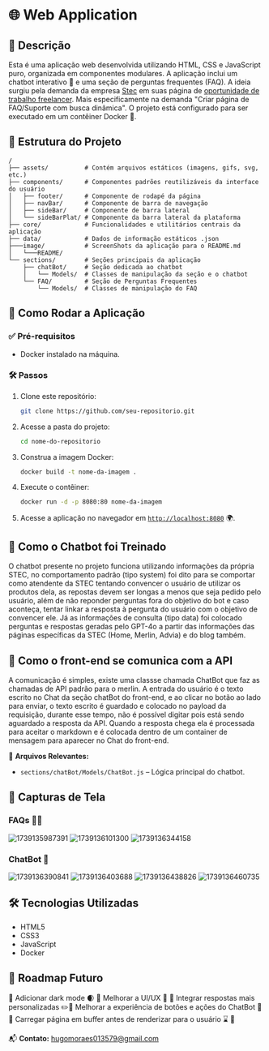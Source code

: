 # 🌐 Web Application

## 📜 Descrição

Esta é uma aplicação web desenvolvida utilizando HTML, CSS e JavaScript puro, organizada em componentes modulares. A aplicação inclui um chatbot interativo 🤖 e uma seção de perguntas frequentes (FAQ). A ideia surgiu pela demanda da empresa [Stec](https://stec.cx) em suas página de [oportunidade de trabalho freelancer](https://stec/jobs). Mais especificamente na demanda "Criar página de FAQ/Suporte com busca dinâmica". O projeto está configurado para ser executado em um contêiner Docker 🐳.

## 📂 Estrutura do Projeto

```
/
├── assets/          # Contém arquivos estáticos (imagens, gifs, svg, etc.)
├── components/      # Componentes padrões reutilizáveis da interface do usuário
│   ├── footer/      # Componente de rodapé da página
│   ├── navBar/      # Componente de barra de navegação
│   ├── sideBar/     # Componente de barra lateral
│   └── sideBarPlat/ # Componente da barra lateral da plataforma
├── core/            # Funcionalidades e utilitários centrais da aplicação
├── data/            # Dados de informação estáticos .json
├───image/           # ScreenShots da aplicação para o README.md
│   └───README/
└── sections/        # Seções principais da aplicação
    ├── chatBot/     # Seção dedicada ao chatbot
    │   └── Models/  # Classes de manipulação da seção e o chatbot
    └── FAQ/         # Seção de Perguntas Frequentes
        └── Models/  # Classes de manipulação do FAQ

```

## 🚀 Como Rodar a Aplicação

### ✅ Pré-requisitos

- Docker instalado na máquina.

### 🛠 Passos

1. Clone este repositório:
   ```sh
   git clone https://github.com/seu-repositorio.git
   ```
2. Acesse a pasta do projeto:
   ```sh
   cd nome-do-repositorio
   ```
3. Construa a imagem Docker:
   ```sh
   docker build -t nome-da-imagem .
   ```
4. Execute o contêiner:
   ```sh
   docker run -d -p 8080:80 nome-da-imagem
   ```
5. Acesse a aplicação no navegador em [`http://localhost:8080`](http://localhost:8080) 🌍.

## 🤖 Como o Chatbot foi Treinado

O chatbot presente no projeto funciona utilizando informações da própria STEC, no comportamento padrão (tipo system) foi dito para se comportar como atendente da STEC tentando convencer o usuário de utilizar os produtos dela, as repostas devem ser longas a menos que seja pedido pelo usuário, além de não reponder perguntas fora do objetivo do bot e caso aconteça, tentar linkar a resposta à pergunta do usuário com o objetivo de convencer ele. Já as informações de consulta (tipo data) foi colocado perguntas e respostas geradas pelo GPT-4o a partir das informações das páginas específicas da STEC (Home, Merlin, Advia) e do blog também. 

## 📲 Como o front-end se comunica com a API

A comunicação é simples, existe uma classse chamada ChatBot que faz as chamadas de API padrão para o merlin. A entrada do usuário é o texto escrito no Chat da seção chatBot do front-end, e ao clicar no botão ao lado para enviar, o texto escrito é guardado e colocado no payload da requisição, durante esse tempo, não é possível digitar pois está sendo aguardado a resposta da API. Quando a resposta chega ela é processada para aceitar o markdown e é colocada dentro de um container de mensagem para aparecer no Chat do front-end.

📌 **Arquivos Relevantes:**

- `sections/chatBot/Models/ChatBot.js` – Lógica principal do chatbot.

## 🎨 Capturas de Tela
### FAQs ✍🏽

![1739135987391](image/README/1739135987391.png)
![1739136101300](image/README/1739136101300.png)
![1739136344158](image/README/1739136344158.png)

### ChatBot 🤖

![1739136390841](image/README/1739136390841.png)
![1739136403688](image/README/1739136403688.png)
![1739136438826](image/README/1739136438826.png)
![1739136460735](image/README/1739136460735.png)

## 🛠 Tecnologias Utilizadas

- HTML5
- CSS3
- JavaScript
- Docker

## 🎯 Roadmap Futuro

🔹 Adicionar dark mode 🌒 🔹 Melhorar a UI/UX 🎨 🔹 Integrar respostas mais personalizadas ✏️🔹 Melhorar a experiência de botões e ações do ChatBot 🔼 🔹 Carregar página em buffer antes de renderizar para o usuário ⌛ 🔹

📬 **Contato:** [hugomoraes013579@gmail.com](mailto\:hugomoraes013579@gmail.com)

